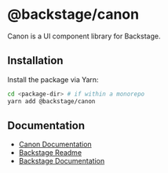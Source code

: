 # @backstage/canon

Canon is a UI component library for Backstage.

## Installation

Install the package via Yarn:

```sh
cd <package-dir> # if within a monorepo
yarn add @backstage/canon
```

## Documentation

- [Canon Documentation](https://canon.backstage.io)
- [Backstage Readme](https://github.com/backstage/backstage/blob/master/README.md)
- [Backstage Documentation](https://backstage.io/docs)
